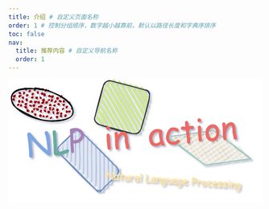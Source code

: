 ```yaml
---
title: 介绍 # 自定义页面名称
order: 1 # 控制分组顺序，数字越小越靠前，默认以路径长度和字典序排序
toc: false
nav:
  title: 推荐内容 # 自定义导航名称
  order: 1
---
```


<img src="/img/nlp/banner.png" alt="table" style="display: block; margin: 0 auto; max-height: 280px;">
